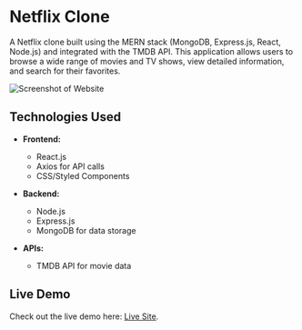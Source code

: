 # Netflix Clone

A Netflix clone built using the MERN stack (MongoDB, Express.js, React, Node.js) and integrated with the TMDB API. This application allows users to browse a wide range of movies and TV shows, view detailed information, and search for their favorites.

![Screenshot of Website](./client/public/screenshot.png)

## Technologies Used

- **Frontend:**
  - React.js
  - Axios for API calls
  - CSS/Styled Components

- **Backend:**
  - Node.js
  - Express.js
  - MongoDB for data storage

- **APIs:**
  - TMDB API for movie data

## Live Demo

Check out the live demo here: [Live Site](https://netflix-clone-tawny-gamma.vercel.app).
